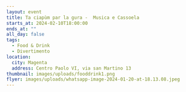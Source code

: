 ```yaml
---
layout: event
title: Ta ciapùm par la gura -  Musica e Cassoela
starts_at: 2024-02-10T18:00:00
ends_at: ""
all_day: false
tags:
  - Food & Drink
  - Divertimento
location:
  city: Magenta
  address: Centro Paolo VI, via san Martino 13
thumbnail: images/uploads/fooddrink1.png
flyer: images/uploads/whatsapp-image-2024-01-20-at-18.13.08.jpeg
---
```


